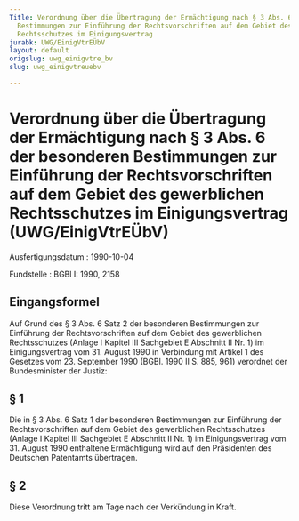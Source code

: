 ```yaml
---
Title: Verordnung über die Übertragung der Ermächtigung nach § 3 Abs. 6 der besonderen
  Bestimmungen zur Einführung der Rechtsvorschriften auf dem Gebiet des gewerblichen
  Rechtsschutzes im Einigungsvertrag
jurabk: UWG/EinigVtrEÜbV
layout: default
origslug: uwg_einigvtre_bv
slug: uwg_einigvtreuebv

---
```


# Verordnung über die Übertragung der Ermächtigung nach § 3 Abs. 6 der besonderen Bestimmungen zur Einführung der Rechtsvorschriften auf dem Gebiet des gewerblichen Rechtsschutzes im Einigungsvertrag (UWG/EinigVtrEÜbV)

Ausfertigungsdatum
:   1990-10-04

Fundstelle
:   BGBl I: 1990, 2158



## Eingangsformel

Auf Grund des § 3 Abs. 6 Satz 2 der besonderen Bestimmungen zur Einführung der Rechtsvorschriften auf dem Gebiet des gewerblichen Rechtsschutzes (Anlage I Kapitel III Sachgebiet E Abschnitt II Nr. 1) im Einigungsvertrag vom 31. August 1990 in Verbindung mit Artikel 1 des Gesetzes vom 23. September 1990 (BGBl. 1990 II S. 885, 961) verordnet der Bundesminister der Justiz:


## § 1

Die in § 3 Abs. 6 Satz 1 der besonderen Bestimmungen zur Einführung der Rechtsvorschriften auf dem Gebiet des gewerblichen Rechtsschutzes (Anlage I Kapitel III Sachgebiet E Abschnitt II Nr. 1) im Einigungsvertrag vom 31. August 1990 enthaltene Ermächtigung wird auf den Präsidenten des Deutschen Patentamts übertragen.


## § 2

Diese Verordnung tritt am Tage nach der Verkündung in Kraft.

